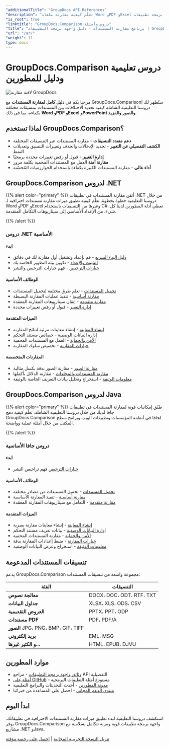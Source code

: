 ```yaml
---
"additionalTitle": "GroupDocs API References"
"description": "تعلّم كيفية مقارنة ملفات Word وPDF وExcel وغيرها من تنسيقات المستندات باستخدام واجهة برمجة تطبيقات GroupDocs.Comparison. دروس تعليمية خطوة بخطوة لمطوري .NET وJava مع أمثلة برمجية."
"is_root": true
"linktitle": "GroupDocs.Comparison دروس وأمثلة"
"title": "برنامج مقارنة المستندات - دليل واجهة برمجة التطبيقات | GroupDocs.Comparison"
"url": "/ar/"
"weight": 11
type: docs
---
```

# GroupDocs.Comparison دروس تعليمية ودليل للمطورين

![لافتة مقارنة GroupDocs](./groupdocs-comparison-net.svg)

مرحبا بكم في **دليل كامل لمقارنة المستندات** مع GroupDocs.Comparison! ستُظهر لك دروسنا التعليمية الشاملة كيفية تحديد الاختلافات بين المستندات بتنسيقات مختلفة بكفاءة، بما في ذلك **Word وPDF وExcel وPowerPoint والصور والمزيد**.

## لماذا تستخدم GroupDocs.Comparison؟

- **دعم متعدد التنسيقات** - مقارنة المستندات عبر التنسيقات المختلفة
- **الكشف التفصيلي عن التغيير** - تحديد الإدخالات والحذف وتغييرات التنسيق وتعديلات النمط
- **إدارة التغيير** - قبول أو رفض تغييرات محددة برمجيًا
- **مقارنة آمنة** العمل مع المستندات المحمية بكلمة مرور
- **أداء عالي** - مقارنة المستندات الكبيرة بكفاءة باستخدام الخوارزميات المُحسّنة

## GroupDocs.Comparison لدروس .NET

{{% alert color="primary" %}}
أتقن مقارنة المستندات في تطبيقات .NET من خلال دروسنا التعليمية خطوة بخطوة. تعلّم كيفية تطبيق ميزات مقارنة مستندات احترافية لـ Word وPDF وExcel وغيرها من التنسيقات باستخدام C#. تغطي أدلة المطورين لدينا كل شيء، من الإعداد الأساسي إلى سيناريوهات التكامل المتقدمة.

{{% /alert %}}

### دروس .NET الأساسية

<div class="row">
<div class="col-md-6">

#### ابدء
- [دليل البدء السريع](./net/quick-start/) - قم بإعداد وتشغيل أول مقارنة لك في دقائق
- [التثبيت والإعداد](./net/getting-started/) - تكوين بيئة التطوير الخاصة بك
- [خيارات الترخيص](./net/licensing-configuration/) - فهم خيارات الترخيص والنشر

#### الوظائف الأساسية
- [تحميل المستندات](./net/document-loading/) - تعلم طرق مختلفة لتحميل المستندات
- [مقارنة أساسية](./net/basic-comparison/) - تنفيذ عمليات المقارنة البسيطة
- [مقارنة متقدمة](./net/advanced-comparison/) - إتقان سيناريوهات المقارنة المعقدة
- [إدارة التغيير](./net/change-management/) - قبول أو رفض تغييرات محددة

</div>
<div class="col-md-6">

#### الميزات المتقدمة
- [إنشاء المعاينة](./net/preview-generation/) - إنشاء معاينات مرئية لنتائج المقارنة
- [إدارة البيانات الوصفية](./net/metadata-management/) - خصائص مستند التحكم
- [الأمن والحماية](./net/security-protection/) - العمل مع المستندات المحمية
- [خيارات المقارنة](./net/comparison-options/) - تخصيص سلوك المقارنة

#### المقارنات المتخصصة
- [مقارنة الصور](./net/image-comparison/) - مقارنة الصور بدقة بكسل مثالية
- [مقارنة المستندات والمجلدات](./net/documents-and-folder-comparison/) - مقارنة الدلائل بأكملها
- [معلومات الوثيقة](./net/document-information/) - استخراج وتحليل بيانات التعريف الخاصة بالوثيقة

</div>
</div>

## GroupDocs.Comparison لدروس Java

{{% alert color="primary" %}}
طبّق إمكانيات قوية لمقارنة المستندات في تطبيقات جافا لديك من خلال دروسنا التعليمية الشاملة. تعلّم كيفية دمج GroupDocs.Comparison لجافا في أنظمة المؤسسات وتطبيقات الويب وبرامج سطح المكتب من خلال أمثلة عملية وواضحة.

{{% /alert %}}

### دروس جافا الأساسية

<div class="row">
<div class="col-md-6">

#### ابدء
- [خيارات الترخيص](./java/licensing-configuration) فهم تراخيص النشر

#### الوظائف الأساسية
- [تحميل المستندات](./java/document-loading/) - تحميل المستندات من مصادر مختلفة
- [مقارنة أساسية](./java/basic-comparison/) - تنفيذ المقارنة الأساسية
- [مقارنة متقدمة](./java/advanced-comparison/) - التعامل مع سيناريوهات المقارنة المعقدة

</div>
<div class="col-md-6">

#### الميزات المتقدمة
- [إنشاء المعاينة](./java/preview-generation/) - إنشاء معاينات مقارنة بصرية
- [إدارة البيانات الوصفية](./java/metadata-management/) - بيانات تعريف مستند التحكم
- [الأمن والحماية](./java/security-protection/) - مقارنة المستندات المحمية
- [خيارات المقارنة](./java/comparison-options/) - ضبط إعدادات المقارنة بدقة
- [معلومات الوثيقة](./java/document-information) - استخراج وعرض البيانات الوصفية

</div>
</div>

## تنسيقات المستندات المدعومة

يدعم GroupDocs.Comparison مجموعة واسعة من تنسيقات المستندات:

| الفئة | التنسيقات |
|----------|---------|
| **معالجة نصوص** | DOCX، DOC، ODT، RTF، TXT |
| **جداول البيانات** | XLSX، XLS، ODS، CSV |
| **العروض التقديمية** | PPTX، PPT، ODP |
| **مستندات PDF** | PDF، PDF/A |
| **الصور** JPG، PNG، BMP، GIF، TIFF |
| **بريد إلكتروني** | EML، MSG |
| **و الكثير غيرها...** | HTML، EPUB، DJVU |

## موارد المطورين

- [وثائق واجهة برمجة التطبيقات](https://reference.groupdocs.com/comparison/) - مراجع API التفصيلية
- [أمثلة على GitHub](https://github.com/groupdocs-comparison/) - مستودع أمثلة التعليمات البرمجية
- [مدونة المطورين](https://blog.groupdocs.com/category/comparison/) - أحدث التحديثات والبرامج التعليمية
- [منتدى الدعم المجاني](https://forum.groupdocs.com/c/comparison/) - احصل على المساعدة من خبرائنا

## ابدأ اليوم

استكشف دروسنا التعليمية لبدء تطبيق ميزات مقارنة المستندات الاحترافية في تطبيقاتك. يوفر GroupDocs.Comparison واجهة برمجة تطبيقات قوية ومرنة تتكامل بسلاسة مع مشاريع .NET وJava.

[تنزيل النسخة التجريبية المجانية](https://releases.groupdocs.com/comparison) | [احصل على رخصة مؤقتة](https://purchase.groupdocs.com/temporary-license)
